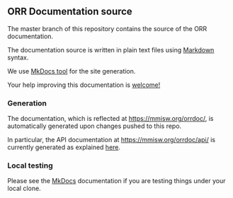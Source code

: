 ## ORR Documentation source

The master branch of this repository contains the source of the ORR documentation.

The documentation source is written in plain text files using
[Markdown](http://daringfireball.net/projects/markdown/) syntax.

We use [MkDocs tool](http://www.mkdocs.org/) for the site generation.

Your help improving this documentation is
[welcome!](https://github.com/mmisw/mmiorr-docs/blob/master/CONTRIBUTING.md)

### Generation

The documentation, which is reflected at https://mmisw.org/orrdoc/,
is automatically generated upon changes pushed to this repo.

In particular, the API documentation at https://mmisw.org/orrdoc/api/ is currently
generated as explained
[here](https://github.com/mmisw/mmiorr-docs/blob/master/docs/swagger-readme.md).


### Local testing

Please see the [MkDocs](http://www.mkdocs.org/) documentation if you are testing things under your local clone.
